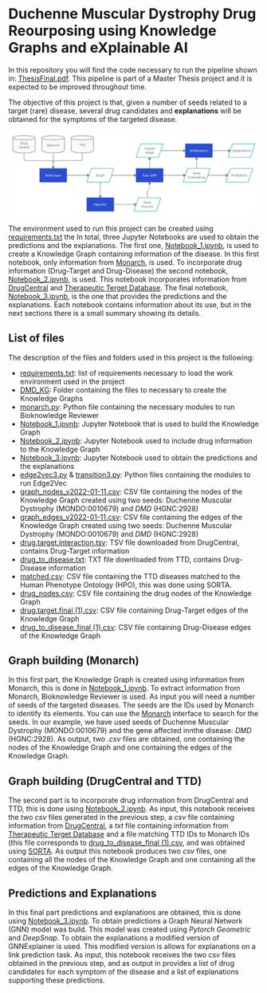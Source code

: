 # Duchenne Muscular Dystrophy Drug Reourposing using Knowledge Graphs and eXplainable AI

In this repository you will find the code necessary to run the pipeline shown in: [ThesisFinal.pdf](ThesisFinal.pdf). This pipeline is part of a Master Thesis project and it is expected to be improved throughout time. 

The objective of this project is that, given a number of seeds related to a target (rare) disease, several drug candidates and **explanations** will be obtained for the symptoms of the targeted disease.

![](Pipeline.png)

The environment used to run this project can be created using  [requirements.txt](requirements.txt) the In total, three Jupyter Notebooks are used to obtain the predictions and the explanations. The first one, [Notebook_1.ipynb](DMD_KG/Notebook_1.ipynb), is used to create a Knowledge Graph containing information of the disease. In this first notebook, only information from [Monarch](https://monarchinitiative.org/), is used. To incorporate drug information (Drug-Target and Drug-Disease) the second notebook, [Notebook_2.ipynb](Notebook_2.ipynb), is used. This notebook incorporates information from [DrugCentral](https://drugcentral.org/) and [Therapeutic Terget Database](http://db.idrblab.net/ttd/). The final notebook, [Notebook_3.ipynb](Notebook_3.ipynb), is the one that provides the predictions and the explanations. Each notebook contains information about its use, but in the next sections there is a small summary showing its details.

## List of files

The description of the files and folders used in this project is the following: 

* [requirements.txt](requirements.txt): list of requirements necessary to load the work environment used in the project
* [DMD_KG](DMD_KG): Folder containing the files to necessary to create the Knowledge Graphs 
* [monarch.py](DMD_KG/monarch.py): Python file containing the necessary modules to run Bioknowledge Reviewer
* [Notebook_1.ipynb](DMD_KG/Notebook_1.ipynb): Jupyter Notebook that is used to build the Knowledge Graph
* [Notebook_2.ipynb](Notebook_2.ipynb): Jupyter Notebook used to include drug information to the Knowledge Graph
* [Notebook_3.ipynb](Notebook_3.ipynb): Jupyter Notebook used to obtain the predictions and the explanations
* [edge2vec3.py](edge2vec3.py) & [transition3.py](transition3.py): Python files containing the modules to run Edge2Vec
* [graph_nodes_v2022-01-11.csv](graph_nodes_v2022-01-11.csv): CSV file containing the nodes of the Knowledge Graph created using two seeds: Duchenne Muscular Dystrophy (MONDO:0010679) and *DMD* (HGNC:2928)
* [graph_edges_v2022-01-11.csv](graph_edges_v2022-01-11.csv): CSV file containing the edges of the Knowledge Graph created using two seeds: Duchenne Muscular Dystrophy (MONDO:0010679) and *DMD* (HGNC:2928)
* [drug.target.interaction.tsv](drug.target.interaction.tsv): TSV file downloaded from DrugCentral, contains Drug-Target information
* [drug_to_disease.txt](drug_to_disease.txt): TXT file downloaded from TTD, contains Drug-Disease information
* [matched.csv](matched.csv): CSV file containing the TTD diseases matched to the Human Phenotype Ontology (HPO), this was done using SORTA.
* [drug_nodes.csv](drug_nodes.csv): CSV file containing the drug nodes of the Knowledge Graph
* [drug.target.final (1).csv](drug.target.final%20(1).csv): CSV file containing Drug-Target edges of the Knowledge Graph
* [drug_to_disease_final (1).csv](drug_to_disease_final%20(1).csv): CSV file containing Drug-Disease edges of the Knowledge Graph


## Graph building (Monarch)

In this first part, the Knowledge Graph is created using information from Monarch, this is done in [Notebook_1.ipynb](DMD_KG/Notebook_1.ipynb). To extract information from Monarch, Bioknowledge Reviewer is used. As input you will need a number of seeds of the targeted diseases. The seeds are the IDs used by Monarch to identify its elements. You can use the [Monarch](https://monarchinitiative.org/) interface to search for the seeds. In our example, we have used seeds of Duchenne Muscular Dystrophy (MONDO:0010679) and the gene affected innthe disease: *DMD* (HGNC:2928). As output, two *.csv* files are obtained, one containing the nodes of the Knowledge Graph and one containing the edges of the Knowledge Graph. 

## Graph building (DrugCentral and TTD)

The second part is to incorporate drug information from DrugCentral and TTD, this is done using [Notebook_2.ipynb](Notebook_2.ipynb). As input, this notebook receives the two *csv* files generated in the previous step, a *csv* file containing information from [DrugCentral](https://unmtid-shinyapps.net/download/DrugCentral/2021_09_01/drug.target.interaction.tsv.gz), a *txt* file containing information from [Therapeutic Terget Database](http://db.idrblab.net/ttd/sites/default/files/ttd_database/P1-05-Drug_disease.txt) and a file matching TTD IDs to Monarch IDs (this file corresponds to [drug_to_disease_final (1).csv](drug_to_disease_final%20(1).csv), and was obtained using [SORTA](https://sorta.molgeniscloud.org/menu/main/sorta?). As output this notebook produces two *csv* files, one containing all the nodes of the Knowledge Graph and one containing all the edges of the Knowledge Graph.

## Predictions and Explanations

In this final part predictions and explanations are obtained, this is done using [Notebook_3.ipynb](Notebook_3.ipynb). To obtain predictions a Graph Neural Network (GNN) model was build. This model was created using *Pytorch Geometric* and *DeepSnap*. To obtain the explanations a modified version of GNNExplainer is used. This modified version is allows for explanations on a link prediction task. As input, this notebook receives the two *csv* files obtained in the previous step, and as output in provides a list of drug candidates for each symptom of the disease and a list of explanations supporting these predictions. 
